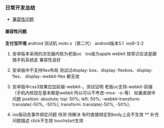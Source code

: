 <h3>日常开发总结</h3>

<ul>
<li><a href="#Compatibility">兼容性问题</a></li>
</ul>


<h4 id="Compatibility"> 兼容性问题 </h4>
<strong>支付宝环境</strong>  android 测试机  moto x（第二代）  android版本5.1  ios9-3-2

1. 安卓版本采用的浏览器内核为老版uc   ios版为apple webkit 按常识应该是跟随手机系统走 兼容性良好

2. 安卓版中不支持flex布局  测试过display: box、display: flexbox、display: flex、 display:-webkit-flex 都无效 

3. 安卓版中css3效果应加前缀-webkit-，测试证明 老版uc支持-webkit-前缀 （手机内核现在基本都是webkit 所以可以不考虑-mos- -o-等）  如垂直居中问题 
    position: absolute;
    top: 50%;
    left: 50%;
    -webkit-transform: translate(-50%, -50%); 
    transform: translate(-50%, -50%);

4. ios版动态事件绑定问题 待测 待解决  有时直接绑定到body上会不生效
    **  补充问题描述  click不生效  touchstart生效  
